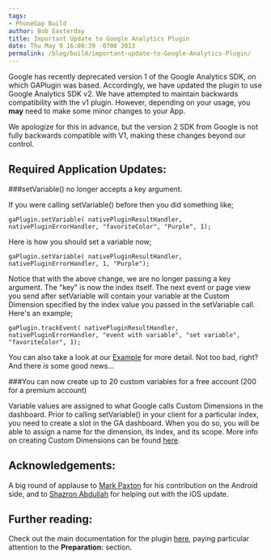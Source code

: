 ```yaml
---
tags:
- PhoneGap Build
author: Bob Easterday
title: Important Update to Google Analytics Plugin
date: Thu May 9 16:00:39 -0700 2013
permalink: /blog/build/important-update-to-Google-Analytics-Plugin/
---
```


Google has recently deprecated version 1 of the Google Analytics SDK, on which GAPlugin was based. Accordingly, we have updated the plugin to use Google Analytics SDK v2. We have attempted to maintain backwards compatibility with the v1 plugin. However, depending on your usage, you **may** need to make some minor changes to your App.

We apologize for this in advance, but the version 2 SDK from Google is not fully backwards compatible with V1, making these changes beyond our control.

<!-- end-slug -->

## Required Application Updates:

###setVariable() no longer accepts a key argument.

If you were calling setVariable() before then you did something like;
	
	gaPlugin.setVariable( nativePluginResultHandler, nativePluginErrorHandler, "favoriteColor", "Purple", 1);
	
Here is how you should set a variable now;

	gaPlugin.setVariable( nativePluginResultHandler, nativePluginErrorHandler, 1, "Purple");

Notice that with the above change, we are no longer passing a key argument. The "key" is now the index itself. The next event or page view you send after setVariable will contain your variable at the Custom Dimension specified by the index value you passed in the setVariable call. Here's an example;

	gaPlugin.trackEvent( nativePluginResultHandler, nativePluginErrorHandler, "event with variable", "set variable", "favoriteColor", 1);
	
You can also take a look at our [Example](https://github.com/phonegap-build/GAPlugin/blob/master/Example/index.html) for more detail.
Not too bad, right? And there *is* some good news…

###You can now create up to 20 custom variables for a free account (200 for a premium account)

Variable values are assigned to what Google calls Custom Dimensions in the dashboard. Prior to calling setVariable() in your client for a particular index, you need to create a slot in the GA dashboard. When you do so, you will be able to assign a name for the dimension, its index, and its scope. More info on creating Custom Dimensions can be found [here](https://support.google.com/analytics/answer/2709829?hl=en%26ref_topic=2709827).

## Acknowledgements:

A big round of applause to [Mark Paxton](https://github.com/MarkPaxton) for his contribution on the Android side, and to [Shazron Abdullah](https://github.com/shazron) for helping out with the iOS update.

## Further reading:

Check out the main documentation for the plugin [here](https://github.com/phonegap-build/GAPlugin/blob/master/README.md), paying particular attention to the **Preparation:** section.